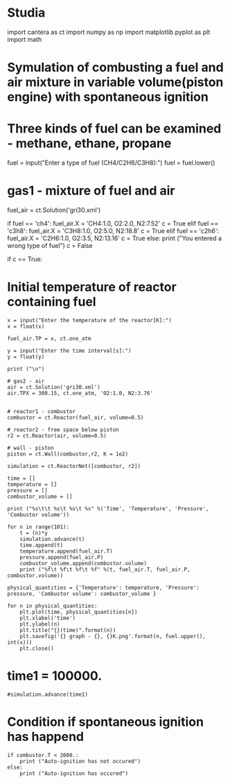 # Studia

import cantera as ct
import numpy as np
import matplotlib.pyplot as plt
import math

# Symulation of combusting a fuel and air mixture in variable volume(piston engine) with spontaneous ignition

# Three kinds of fuel can be examined - methane, ethane, propane
fuel = input("Enter a type of fuel (CH4/C2H6/C3H8):")
fuel = fuel.lower()


# gas1 - mixture of fuel and air
fuel_air = ct.Solution('gri30.xml')

if fuel == 'ch4':
    fuel_air.X = 'CH4:1.0, O2:2.0, N2:7.52'
    c = True
elif fuel == 'c3h8':
    fuel_air.X = 'C3H8:1.0, O2:5.0, N2:18.8'
    c = True
elif fuel == 'c2h6':
    fuel_air.X = 'C2H6:1.0, O2:3.5, N2:13.16'
    c = True
else:
    print ("You entered a wrong type of fuel")
    c = False
       
        
if c == True:
    
# Initial temperature of reactor containing fuel    
    x = input("Enter the temperature of the reactor[K]:")
    x = float(x)
    
    fuel_air.TP = x, ct.one_atm
    
    y = input("Enter the time interval[s]:")
    y = float(y)
    
    print ("\n")
    
    # gas2 - air
    air = ct.Solution('gri30.xml')
    air.TPX = 300.15, ct.one_atm, 'O2:1.0, N2:3.76'


    # reactor1 - combustor
    combustor = ct.Reactor(fuel_air, volume=0.5)

    # reactor2 - free space below piston
    r2 = ct.Reactor(air, volume=0.5)

    # wall - piston
    piston = ct.Wall(combustor,r2, K = 1e2)

    simulation = ct.ReactorNet([combustor, r2])
    
    time = []
    temperature = []
    pressure = []
    combustor_volume = []
    
    print ("%s\t\t %s\t %s\t %s" %('Time', 'Temperature', 'Pressure', 'Combustor volume'))
    
    for n in range(101):
        t = (n)*y
        simulation.advance(t)
        time.append(t)
        temperature.append(fuel_air.T)
        pressure.append(fuel_air.P)
        combustor_volume.append(combustor.volume)
        print ("%f\t %f\t %f\t %f" %(t, fuel_air.T, fuel_air.P, combustor.volume))
        
    physical_quantities = {'Temperature': temperature, 'Pressure': pressure, 'Combustor volume': combustor_volume }

    for n in physical_quantities:
        plt.plot(time, physical_quantities[n])
        plt.xlabel('time')
        plt.ylabel(n)
        plt.title("{}(time)".format(n))
        plt.savefig('{} graph - {}, {}K.png'.format(n, fuel.upper(), int(x)))
        plt.close()
        
   # time1 = 100000.
    #simulation.advance(time1)

# Condition if spontaneous ignition has happend     
    if combustor.T < 2000.:        
        print ("Auto-ignition has not occured")
    else:
        print ("Auto-ignition has occured")
